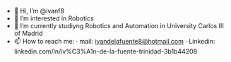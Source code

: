 - 👋 Hi, I’m @ivanf8
- 👀 I’m interested in Robotics
- 🌱 I’m currently studiyng Robotics and Automation in University Carlos III of Madrid
- 📫 How to reach me:
     · mail: ivandelafuente8@hotmail.com
     · Linkedin: linkedin.com/in/iv%C3%A1n-de-la-fuente-trinidad-3b1b44208

<!---
ivanf8/ivanf8 is a ✨ special ✨ repository because its `README.md` (this file) appears on your GitHub profile.
You can click the Preview link to take a look at your changes.
--->
